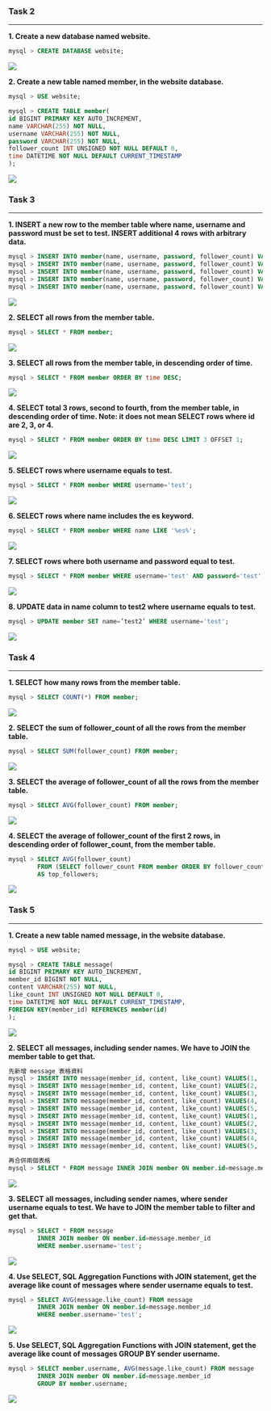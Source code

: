 ### Task 2
---
**1. Create a new database named website.**
```sql
mysql > CREATE DATABASE website;
```
![](https://github.com/Yining-lion/Wehelp-stage1/blob/5d998746d13a8a12ad1538a34375bbb289c417c0/week5/task2/2-1.jpg)

**2. Create a new table named member, in the website database.**
```sql
mysql > USE website;

mysql > CREATE TABLE member(
id BIGINT PRIMARY KEY AUTO_INCREMENT,
name VARCHAR(255) NOT NULL,
username VARCHAR(255) NOT NULL,
password VARCHAR(255) NOT NULL,
follower_count INT UNSIGNED NOT NULL DEFAULT 0,
time DATETIME NOT NULL DEFAULT CURRENT_TIMESTAMP
);
```
![](/task2/2-2.jpg)

### Task 3
---
**1. INSERT a new row to the member table where name, username and password must be set to test. INSERT additional 4 rows with arbitrary data.**
```sql
mysql > INSERT INTO member(name, username, password, follower_count) VALUES('test', 'test', 'test', 5);
mysql > INSERT INTO member(name, username, password, follower_count) VALUES('a', 'a', 'a', 20);
mysql > INSERT INTO member(name, username, password, follower_count) VALUES('b', 'b', 'b', 15);
mysql > INSERT INTO member(name, username, password, follower_count) VALUES('c', 'c', 'c', 8);
mysql > INSERT INTO member(name, username, password, follower_count) VALUES('d', 'd', 'd', 2);
```
![](/task3/3-1、3-2.jpg)

**2. SELECT all rows from the member table.**
```sql
mysql > SELECT * FROM member;
```
![](/task3/3-1、3-2.jpg)

**3. SELECT all rows from the member table, in descending order of time.**
```sql
mysql > SELECT * FROM member ORDER BY time DESC;
```
![](/task3/3-3.jpg)

**4. SELECT total 3 rows, second to fourth, from the member table, in descending order of time. Note: it does not mean SELECT rows where id are 2, 3, or 4.**
```sql
mysql > SELECT * FROM member ORDER BY time DESC LIMIT 3 OFFSET 1;
```
![](/task3/3-4.jpg)

**5. SELECT rows where username equals to test.**
```sql
mysql > SELECT * FROM member WHERE username='test';
```
![](/task3/3-5.jpg)

**6. SELECT rows where name includes the es keyword.**
```sql
mysql > SELECT * FROM member WHERE name LIKE '%es%';
```
![](/task3/3-6.jpg)

**7. SELECT rows where both username and password equal to test.**
```sql
mysql > SELECT * FROM member WHERE username='test' AND password='test';
```
![](/task3/3-7.jpg)

**8. UPDATE data in name column to test2 where username equals to test.**
```sql
mysql > UPDATE member SET name=’test2’ WHERE username='test';
```
![](/task3/3-8.jpg)

### Task 4
---
**1. SELECT how many rows from the member table.**
```sql
mysql > SELECT COUNT(*) FROM member;
```
![](/task4/4-1.jpg)

**2. SELECT the sum of follower_count of all the rows from the member table.**
```sql
mysql > SELECT SUM(follower_count) FROM member;
```
![](/task4/4-2.jpg)

**3. SELECT the average of follower_count of all the rows from the member table.**
```sql
mysql > SELECT AVG(follower_count) FROM member;
```
![](/task4/4-3.jpg)

**4. SELECT the average of follower_count of the first 2 rows, in descending order of follower_count, from the member table.**
```sql
mysql > SELECT AVG(follower_count) 
        FROM (SELECT follower_count FROM member ORDER BY follower_count DESC LIMIT 2)
        AS top_followers;
```
![](/task4/4-4.jpg)

### Task 5
---
**1. Create a new table named message, in the website database.**
```sql
mysql > USE website;

mysql > CREATE TABLE message(
id BIGINT PRIMARY KEY AUTO_INCREMENT,
member_id BIGINT NOT NULL,
content VARCHAR(255) NOT NULL,
like_count INT UNSIGNED NOT NULL DEFAULT 0,
time DATETIME NOT NULL DEFAULT CURRENT_TIMESTAMP,
FOREIGN KEY(member_id) REFERENCES member(id)
);
```
![](/task5/5-1.jpg)

**2. SELECT all messages, including sender names. We have to JOIN the member table to get that.**
```sql
先新增 message 表格資料
mysql > INSERT INTO message(member_id, content, like_count) VALUES(1, 'Hello test', 30);
mysql > INSERT INTO message(member_id, content, like_count) VALUES(2, 'Hello a', 20);
mysql > INSERT INTO message(member_id, content, like_count) VALUES(3, 'Hello b', 55);
mysql > INSERT INTO message(member_id, content, like_count) VALUES(4, 'Hello c', 10);
mysql > INSERT INTO message(member_id, content, like_count) VALUES(5, 'Hello d', 5);
mysql > INSERT INTO message(member_id, content, like_count) VALUES(1, '你好 test', 10);
mysql > INSERT INTO message(member_id, content, like_count) VALUES(2, '你好 a', 40);
mysql > INSERT INTO message(member_id, content, like_count) VALUES(3, '你好 b', 20);
mysql > INSERT INTO message(member_id, content, like_count) VALUES(4, '你好 c', 5);
mysql > INSERT INTO message(member_id, content, like_count) VALUES(5, '你好 d', 25);

再合併兩個表格
mysql > SELECT * FROM message INNER JOIN member ON member.id=message.member_id;
```
![](/task5/5-2.jpg)

**3. SELECT all messages, including sender names, where sender username equals to test. We have to JOIN the member table to filter and get that.**
```sql
mysql > SELECT * FROM message 
        INNER JOIN member ON member.id=message.member_id 
        WHERE member.username='test';
```
![](/task5/5-3.jpg)

**4. Use SELECT, SQL Aggregation Functions with JOIN statement, get the average like count of messages where sender username equals to test.**
```sql
mysql > SELECT AVG(message.like_count) FROM message 
        INNER JOIN member ON member.id=message.member_id 
        WHERE member.username='test';
```
![](/task5/5-4.jpg)

**5. Use SELECT, SQL Aggregation Functions with JOIN statement, get the average like count of messages GROUP BY sender username.**
```sql
mysql > SELECT member.username, AVG(message.like_count) FROM message 
        INNER JOIN member ON member.id=message.member_id 
        GROUP BY member.username;
```
![](/task5/5-5.jpg)
